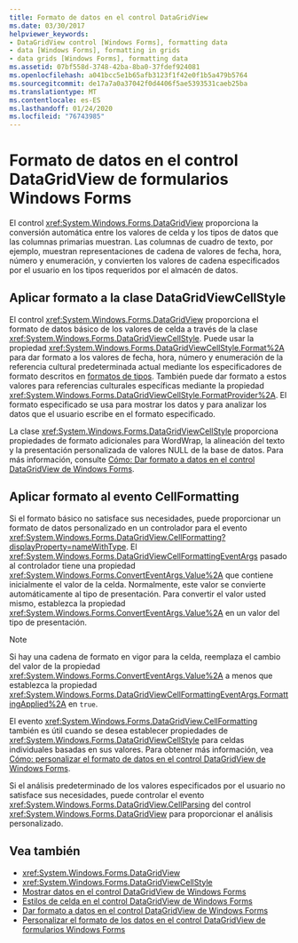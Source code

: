 ```yaml
---
title: Formato de datos en el control DataGridView
ms.date: 03/30/2017
helpviewer_keywords:
- DataGridView control [Windows Forms], formatting data
- data [Windows Forms], formatting in grids
- data grids [Windows Forms], formatting data
ms.assetid: 07bf558d-3748-42ba-8ba0-37fdef924081
ms.openlocfilehash: a041bcc5e1b65afb3123f1f42e0f1b5a479b5764
ms.sourcegitcommit: de17a7a0a37042f0d4406f5ae5393531caeb25ba
ms.translationtype: MT
ms.contentlocale: es-ES
ms.lasthandoff: 01/24/2020
ms.locfileid: "76743985"
---
```

# <a name="data-formatting-in-the-windows-forms-datagridview-control"></a>Formato de datos en el control DataGridView de formularios Windows Forms
El control <xref:System.Windows.Forms.DataGridView> proporciona la conversión automática entre los valores de celda y los tipos de datos que las columnas primarias muestran. Las columnas de cuadro de texto, por ejemplo, muestran representaciones de cadena de valores de fecha, hora, número y enumeración, y convierten los valores de cadena especificados por el usuario en los tipos requeridos por el almacén de datos.  
  
## <a name="formatting-with-the-datagridviewcellstyle-class"></a>Aplicar formato a la clase DataGridViewCellStyle  
 El control <xref:System.Windows.Forms.DataGridView> proporciona el formato de datos básico de los valores de celda a través de la clase <xref:System.Windows.Forms.DataGridViewCellStyle>. Puede usar la propiedad <xref:System.Windows.Forms.DataGridViewCellStyle.Format%2A> para dar formato a los valores de fecha, hora, número y enumeración de la referencia cultural predeterminada actual mediante los especificadores de formato descritos en [formatos de tipos](../../../standard/base-types/formatting-types.md). También puede dar formato a estos valores para referencias culturales específicas mediante la propiedad <xref:System.Windows.Forms.DataGridViewCellStyle.FormatProvider%2A>. El formato especificado se usa para mostrar los datos y para analizar los datos que el usuario escribe en el formato especificado.  
  
 La clase <xref:System.Windows.Forms.DataGridViewCellStyle> proporciona propiedades de formato adicionales para WordWrap, la alineación del texto y la presentación personalizada de valores NULL de la base de datos. Para más información, consulte [Cómo: Dar formato a datos en el control DataGridView de Windows Forms](how-to-format-data-in-the-windows-forms-datagridview-control.md).  
  
## <a name="formatting-with-the-cellformatting-event"></a>Aplicar formato al evento CellFormatting  
 Si el formato básico no satisface sus necesidades, puede proporcionar un formato de datos personalizado en un controlador para el evento <xref:System.Windows.Forms.DataGridView.CellFormatting?displayProperty=nameWithType>. El <xref:System.Windows.Forms.DataGridViewCellFormattingEventArgs> pasado al controlador tiene una propiedad <xref:System.Windows.Forms.ConvertEventArgs.Value%2A> que contiene inicialmente el valor de la celda. Normalmente, este valor se convierte automáticamente al tipo de presentación. Para convertir el valor usted mismo, establezca la propiedad <xref:System.Windows.Forms.ConvertEventArgs.Value%2A> en un valor del tipo de presentación.  
  
> [!NOTE]
> Si hay una cadena de formato en vigor para la celda, reemplaza el cambio del valor de la propiedad <xref:System.Windows.Forms.ConvertEventArgs.Value%2A> a menos que establezca la propiedad <xref:System.Windows.Forms.DataGridViewCellFormattingEventArgs.FormattingApplied%2A> en `true`.  
  
 El evento <xref:System.Windows.Forms.DataGridView.CellFormatting> también es útil cuando se desea establecer propiedades de <xref:System.Windows.Forms.DataGridViewCellStyle> para celdas individuales basadas en sus valores. Para obtener más información, vea [Cómo: personalizar el formato de datos en el control DataGridView de Windows Forms](how-to-customize-data-formatting-in-the-windows-forms-datagridview-control.md).  
  
 Si el análisis predeterminado de los valores especificados por el usuario no satisface sus necesidades, puede controlar el evento <xref:System.Windows.Forms.DataGridView.CellParsing> del control <xref:System.Windows.Forms.DataGridView> para proporcionar el análisis personalizado.  
  
## <a name="see-also"></a>Vea también

- <xref:System.Windows.Forms.DataGridView>
- <xref:System.Windows.Forms.DataGridViewCellStyle>
- [Mostrar datos en el control DataGridView de Windows Forms](displaying-data-in-the-windows-forms-datagridview-control.md)
- [Estilos de celda en el control DataGridView de Windows Forms](cell-styles-in-the-windows-forms-datagridview-control.md)
- [Dar formato a datos en el control DataGridView de Windows Forms](how-to-format-data-in-the-windows-forms-datagridview-control.md)
- [Personalizar el formato de los datos en el control DataGridView de formularios Windows Forms](how-to-customize-data-formatting-in-the-windows-forms-datagridview-control.md)
